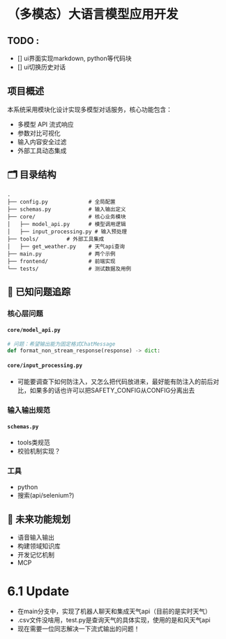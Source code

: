 
# （多模态）大语言模型应用开发

## TODO :
- [] ui界面实现markdown, python等代码块
- [] ui切换历史对话

## 项目概述
本系统采用模块化设计实现多模型对话服务，核心功能包含：
- 多模型 API 流式响应
- 参数对比可视化
- 输入内容安全过滤
- 外部工具动态集成

## 🗂️ 目录结构
```text
.
├── config.py             # 全局配置
├── schemas.py            # 输入输出定义
├── core/                 # 核心业务模块
│   ├── model_api.py      # 模型调用逻辑
│   ├── input_processing.py # 输入预处理
├── tools/         # 外部工具集成
│   ├── get_weather.py    # 天气api查询
├── main.py               # 两个示例
├── frontend/             # 前端实现
└── tests/                # 测试数据及用例
```

## 🚨 已知问题追踪

### 核心层问题
#### `core/model_api.py`
```python
# 问题：希望输出能为固定格式ChatMessage
def format_non_stream_response(response) -> dict:
```   

#### `core/input_processing.py`
- 可能要调查下如何防注入，又怎么把代码放进来，最好能有防注入的前后对比，如果多的话也许可以把SAFETY_CONFIG从CONFIG分离出去

### 输入输出规范
#### `schemas.py`
- tools类规范
- 校验机制实现？

### 工具
- python
- 搜索(api/selenium?)

## 🌟 未来功能规划
- 语音输入输出
- 构建领域知识库
- 开发记忆机制
- MCP

# 6.1 Update
- 在main分支中，实现了机器人聊天和集成天气api（目前的是实时天气）
- .csv文件没啥用，test.py是查询天气的具体实现，使用的是和风天气api
- 现在需要一位同志解决一下流式输出的问题！
